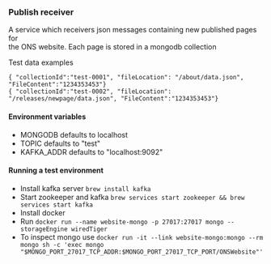 ### Publish receiver

A service which receivers json messages containing new published pages for  
the ONS website. Each page is stored in a mongodb collection

Test data examples
```
{ "collectionId":"test-0001", "fileLocation": "/about/data.json", "FileContent":"1234353453"}
{ "collectionId":"test-0002", "fileLocation": "/releases/newpage/data.json", "FileContent":"1234353453"}
```
#### Environment variables
* MONGODB defaults to localhost
* TOPIC defaults to "test"
* KAFKA_ADDR defaults to "localhost:9092"

#### Running a test environment
* Install kafka server ```brew install kafka```
* Start zookeeper and kafka ```brew services start zookeeper && brew services start kafka```
* Install docker
* Run ```docker run --name website-mongo -p 27017:27017 mongo --storageEngine wiredTiger```
* To inspect mongo use ```docker run -it --link website-mongo:mongo --rm mongo sh -c 'exec mongo "$MONGO_PORT_27017_TCP_ADDR:$MONGO_PORT_27017_TCP_PORT/ONSWebsite"'```
